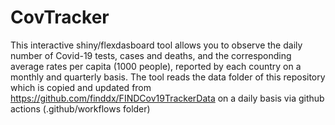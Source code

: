 # CovTracker

This interactive shiny/flexdasboard tool allows you to observe the daily number of Covid-19 tests, cases and deaths, and the corresponding average rates per capita (1000 people), reported by each country on a monthly and quarterly basis. 
The tool reads the data folder of this repository which is copied and updated from https://github.com/finddx/FINDCov19TrackerData on a daily basis via github actions (.github/workflows folder)
